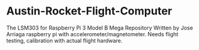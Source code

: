 # Austin-Rocket-Flight-Computer
The LSM303 for Raspberry Pi 3 Model B Mega Repository
Written by Jose Arriaga
raspberry pi with accelerometer/magnetometer. Needs flight testing, calibration with actual flight hardware.
